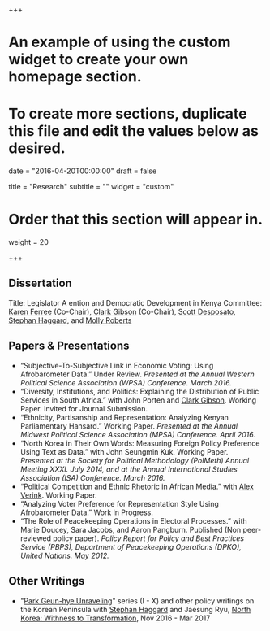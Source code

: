 +++
# An example of using the custom widget to create your own homepage section.
# To create more sections, duplicate this file and edit the values below as desired.

date = "2016-04-20T00:00:00"
draft = false

title = "Research"
subtitle = ""
widget = "custom"

# Order that this section will appear in.
weight = 20

+++
## Dissertation
Title: Legislator A ention and Democratic Development in Kenya
Committee: [Karen Ferree](https://polisci.ucsd.edu/about-our-people/faculty/faculty-directory/currently-active-faculty/ferree-profile.html) (Co-Chair), [Clark Gibson](http://pages.ucsd.edu/~ccgibson/) (Co-Chair), [Scott Desposato](http://www.desposato.org), [Stephan Haggard](http://gps.ucsd.edu/faculty-directory/stephan-haggard.html), and [Molly Roberts](http://www.margaretroberts.net)

## Papers & Presentations
- “Subjective-To-Subjective Link in Economic Voting: Using Afrobarometer Data.” Under Review. *Presented at the Annual Western Political Science Association (WPSA) Conference. March 2016.*
- “Diversity, Institutions, and Politics: Explaining the Distribution of Public Services in South Africa.” with John Porten and [Clark Gibson](http://pages.ucsd.edu/~ccgibson/). Working Paper. Invited for Journal Submission.
- “Ethnicity, Partisanship and Representation: Analyzing Kenyan Parliamentary Hansard.” Working Paper. *Presented at the Annual Midwest Political Science Association (MPSA) Conference. April 2016.*
- “North Korea in Their Own Words: Measuring Foreign Policy Preference Using Text as Data.” with John Seungmin Kuk. Working Paper. *Presented at the Society for Political Methodology (PolMeth) Annual Meeting XXXI. July 2014, and at the Annual International Studies Association (ISA) Conference. March 2016.*
- “Political Competition and Ethnic Rhetoric in African Media.” with [Alex Verink](http://alex.verink.com). Working Paper. 
- “Analyzing Voter Preference for Representation Style Using Afrobarometer Data.” Work in Progress.
- “The Role of Peacekeeping Operations in Electoral Processes.” with Marie Doucey, Sara Jacobs, and Aaron Pangburn. Published (Non peer-reviewed policy paper). *Policy Report for Policy and Best Practices Service (PBPS), Department of Peacekeeping Operations (DPKO), United Nations. May 2012.*

## Other Writings
- "[Park Geun-hye Unraveling](https://piie.com/blogs/north-korea-witness-transformation)" series (I - X) and other policy writings on the Korean Peninsula with [Stephan Haggard](http://gps.ucsd.edu/faculty-directory/stephan-haggard.html) and Jaesung Ryu, [North Korea: Withness to Transformation](https://piie.com/blogs/north-korea-witness-transformation), Nov 2016 - Mar 2017




